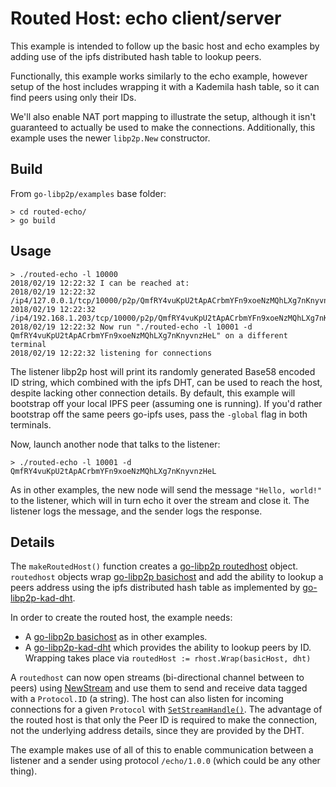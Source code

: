 # Routed Host: echo client/server

This example is intended to follow up the basic host and echo examples by adding use of the ipfs distributed hash table to lookup peers.

Functionally, this example works similarly to the echo example, however setup of the host includes wrapping it with a Kademila hash table, so it can find peers using only their IDs. 

We'll also enable NAT port mapping to illustrate the setup, although it isn't guaranteed to actually be used to make the connections.  Additionally, this example uses the newer `libp2p.New` constructor.

## Build

From `go-libp2p/examples` base folder:

```
> cd routed-echo/
> go build
```

## Usage


```
> ./routed-echo -l 10000
2018/02/19 12:22:32 I can be reached at:
2018/02/19 12:22:32 /ip4/127.0.0.1/tcp/10000/p2p/QmfRY4vuKpU2tApACrbmYFn9xoeNzMQhLXg7nKnyvnzHeL
2018/02/19 12:22:32 /ip4/192.168.1.203/tcp/10000/p2p/QmfRY4vuKpU2tApACrbmYFn9xoeNzMQhLXg7nKnyvnzHeL
2018/02/19 12:22:32 Now run "./routed-echo -l 10001 -d QmfRY4vuKpU2tApACrbmYFn9xoeNzMQhLXg7nKnyvnzHeL" on a different terminal
2018/02/19 12:22:32 listening for connections
```

The listener libp2p host will print its randomly generated Base58 encoded ID string, which combined with the ipfs DHT, can be used to reach the host, despite lacking other connection details.  By default, this example will bootstrap off your local IPFS peer (assuming one is running). If you'd rather bootstrap off the same peers go-ipfs uses, pass the `-global` flag in both terminals.

Now, launch another node that talks to the listener:

```
> ./routed-echo -l 10001 -d QmfRY4vuKpU2tApACrbmYFn9xoeNzMQhLXg7nKnyvnzHeL
```

As in other examples, the new node will send the message `"Hello, world!"` to the listener, which will in turn echo it over the stream and close it. The listener logs the message, and the sender logs the response.

## Details

The `makeRoutedHost()` function creates a [go-libp2p routedhost](https://godoc.org/github.com/thusharprakash/go-libp2p/p2p/host/routed) object. `routedhost` objects wrap [go-libp2p basichost](https://godoc.org/github.com/thusharprakash/go-libp2p/p2p/host/basic) and add the ability to lookup a peers address using the ipfs distributed hash table as implemented by [go-libp2p-kad-dht](https://godoc.org/github.com/libp2p/go-libp2p-kad-dht).

In order to create the routed host, the example needs:

- A [go-libp2p basichost](https://godoc.org/github.com/thusharprakash/go-libp2p/p2p/host/basic) as in other examples.
- A [go-libp2p-kad-dht](https://godoc.org/github.com/libp2p/go-libp2p-kad-dht) which provides the ability to lookup peers by ID.  Wrapping takes place via `routedHost := rhost.Wrap(basicHost, dht)`

A `routedhost` can now open streams (bi-directional channel between to peers) using [NewStream](https://godoc.org/github.com/thusharprakash/go-libp2p/p2p/host/basic#BasicHost.NewStream) and use them to send and receive data tagged with a `Protocol.ID` (a string). The host can also listen for incoming connections for a given
`Protocol` with [`SetStreamHandle()`](https://godoc.org/github.com/thusharprakash/go-libp2p/p2p/host/basic#BasicHost.SetStreamHandler).  The advantage of the routed host is that only the Peer ID is required to make the connection, not the underlying address details, since they are provided by the DHT.

The example makes use of all of this to enable communication between a listener and a sender using protocol `/echo/1.0.0` (which could be any other thing).
